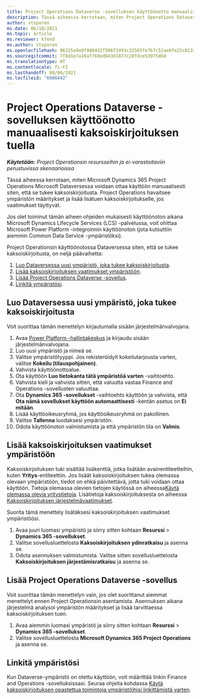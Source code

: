 ```yaml
---
title: Project Operations Dataverse -sovelluksen käyttöönotto manuaalisesti kaksoiskirjoituksen tuella
description: Tässä aiheessa kerrotaan, miten Project Operations Dataverse-sovellus voidaan ottaa käyttöön manuaalisesti siten, että se tukee kaksoiskirjoitusta.
author: stsporen
ms.date: 06/18/2021
ms.topic: article
ms.reviewer: kfend
ms.author: stsporen
ms.openlocfilehash: 06325a9a9f9084d1f506f2493c32565fe7b7c52ae6fe22c81339b9c1d632e688
ms.sourcegitcommit: 7f8d1e7a16af769adb43d1877c28fdce53975db8
ms.translationtype: HT
ms.contentlocale: fi-FI
ms.lasthandoff: 08/06/2021
ms.locfileid: "6986442"
---
```

# <a name="manually-deploy-the-project-operations-dataverse-app-with-dual-write-support"></a>Project Operations Dataverse -sovelluksen käyttöönotto manuaalisesti kaksoiskirjoituksen tuella

_**Käytetään:** Project Operationsin resursseihin ja ei-varastoitaviin perustuvissa skenaarioissa_

Tässä aiheessa kerrotaan, miten Microsoft Dynamics 365 Project Operations Microsoft Dataversessa voidaan ottaa käyttöön manuaalisesti siten, että se tukee kaksoiskirjoitusta. Project Operations havaitsee ympäristön määritykset ja lisää lisätuen kaksoiskirjoitukselle, jos vaatimukset täyttyvät.

Jos olet toiminut tämän aiheen ohjeiden mukaisesti käyttöönoton aikana Microsoft Dynamics Lifecycle Services (LCS) -palvelussa, voit ohittaa Microsoft Power Platform -integroinnin käyttöönoton (jota kutsuttiin aiemmin Common Data Service -ympäristöksi).

Project Operationsin käyttöönotossa Dataversessa siten, että se tukee kaksoiskirjoitusta, on neljä päävaihetta:

1. [Luo Dataversessa uusi ympäristö, joka tukee kaksoiskirjoitusta](#create).
2. [Lisää kaksoiskirjoituksen vaatimukset ympäristöön](#prerequisites).
3. [Lisää Project Operations Dataverse -sovellus](#dataverse).
4. [Linkitä ympäristösi](#link).

## <a name="create-a-new-environment-in-dataverse-that-supports-dual-write"></a><a name="create"></a>Luo Dataversessa uusi ympäristö, joka tukee kaksoiskirjoitusta

Voit suorittaa tämän menettelyn kirjautumalla sisään järjestelmänvalvojana.

1. Avaa [Power Platform -hallintakeskus](https://admin.powerplatform.com) ja kirjaudu sisään järjestelmänvalvojana.
2. Luo uusi ympäristö ja nimeä se.
3. Valitse ympäristötyyppi. Jos rekisteröidyit kokeilutarjousta varten, valitse **Kokeilu (tilauspohjainen)**.
4. Vahvista käyttöönottoalue.
5. Ota käyttöön **Luo tietokanta tätä ympäristöä varten** -vaihtoehto. 
6. Vahvista kieli ja vahvista sitten, että valuutta vastaa Finance and Operations -sovellusten valuuttaa.
7. Ota **Dynamics 365 -sovellukset** -vaihtoehto käyttöön ja vahvista, että **Ota nämä sovellukset käyttöön automaattisesti** -kentän asetus on **Ei mitään**.
8. Lisää käyttöoikeusryhmä, jos käyttöoikeusryhmä on pakollinen.
9. Valitse **Tallenna** luodaksesi ympäristön.
10. Odota käyttöönoton valmistumista ja että ympäristön tila on **Valmis**.

## <a name="add-dual-write-prerequisites-to-the-environment"></a><a name="prerequisites"></a>Lisää kaksoiskirjoituksen vaatimukset ympäristöön

Kaksoiskirjoituksen tuki sisältää lisäkenttiä, jotka lisätään avainentiteetteihin, kuten **Yritys**-entiteettiin. Jos lisäät kaksoiskirjoituksen tukea olemassa olevaan ympäristöön, tiedot on ehkä päivitettävä, jotta tuki voidaan ottaa käyttöön. Tietoja olemassa olevien tietojen käytössä on aiheessa[Käytä olemassa olevia yritystietoja](/dynamics365/fin-ops-core/dev-itpro/data-entities/dual-write/bootstrap-company-data). Lisätietoja kaksoiskirjoituksesta on aiheessa [Kaksoiskirjoituksen järjestelmävaatimukset](/dynamics365/fin-ops-core/dev-itpro/data-entities/dual-write/dual-write-system-req).

Suorita tämä menettely lisätäksesi kaksoiskirjoituksen vaatimukset ympäristöösi.

1. Avaa juuri luomasi ympäristö ja siirry sitten kohtaan **Resurssi** \> **Dynamics 365 -sovellukset**.
2. Valitse sovellusluettelosta **Kaksoiskirjoituksen ydinratkaisu** ja asenna se.
3. Odota asennuksen valmistumista. Valitse sitten sovellusluettelosta **Kaksoiskirjoituksen järjestämisratkaisu** ja asenna se.

## <a name="add-the-project-operations-dataverse-app"></a><a name="dataverse"></a>Lisää Project Operations Dataverse -sovellus

Voit suorittaa tämän menettelyn vain, jos olet suorittanut aiemmat menettelyt ennen Project Operationsin asentamista. Asennuksen aikana järjestelmä analysoi ympäristön määritykset ja lisää tarvittaessa kaksoiskirjoituksen tuen.

1. Avaa aiemmin luomasi ympäristö ja siirry sitten kohtaan **Resurssi** \> **Dynamics 365 -sovellukset**.
2. Valitse sovellusluettelosta **Microsoft Dynamics 365 Project Operations** ja asenna se.

## <a name="link-your-environments"></a><a name="link"></a>Linkitä ympäristösi

Kun Dataverse-ympäristö on otettu käyttöön, voit määrittää linkin Finance and Operations -sovelluksissasi. Seuraa ohjeita kohdassa [Käytä kaksoiskirjoituksen opastettua toimintoja ympäristöihisi linkittämistä varten](/dynamics365/fin-ops-core/dev-itpro/data-entities/dual-write/link-your-environment).
